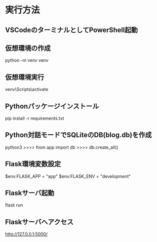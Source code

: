 # 実行方法

## VSCodeのターミナルとしてPowerShell起動

## 仮想環境の作成
python -m venv venv

## 仮想環境実行
venv\Scripts\activate

## Pythonパッケージインストール
pip install -r requirements.txt

## Python対話モードでSQLiteのDB(blog.db)を作成
python3 
\>\>\>\> from app import db 
\>\>\>\> db.create_all() 

## Flask環境変数設定
$env:FLASK_APP = "app"
$env:FLASK_ENV = "development"

## Flaskサーバ起動
flask run

## Flaskサーバへアクセス
http://127.0.0.1:5000/
